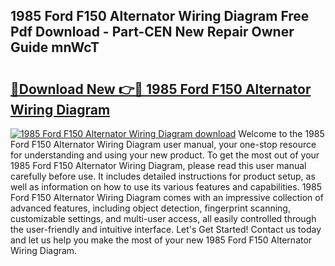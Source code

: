 ## 1985 Ford F150 Alternator Wiring Diagram Free Pdf Download - Part-CEN New Repair Owner Guide mnWcT

# <h2><a href="http://dfq89vu.blite.top/?on=1985+Ford+F150+Alternator+Wiring+Diagram">🔗Download New 👉🔴 1985 Ford F150 Alternator Wiring Diagram</a></h2>

[![1985 Ford F150 Alternator Wiring Diagram download](https://i.imgur.com/lujVjoI.png)](http://dfq89vu.blite.top/?on=1985+Ford+F150+Alternator+Wiring+Diagram)
Welcome to the 1985 Ford F150 Alternator Wiring Diagram user manual, your one-stop resource for understanding and using your new product. To get the most out of your 1985 Ford F150 Alternator Wiring Diagram, please read this user manual carefully before use. It includes detailed instructions for product setup, as well as information on how to use its various features and capabilities. 1985 Ford F150 Alternator Wiring Diagram comes with an impressive collection of advanced features, including object detection, fingerprint scanning, customizable settings, and multi-user access, all easily controlled through the user-friendly and intuitive interface. Let's Get Started! Contact us today and let us help you make the most of your new 1985 Ford F150 Alternator Wiring Diagram.
